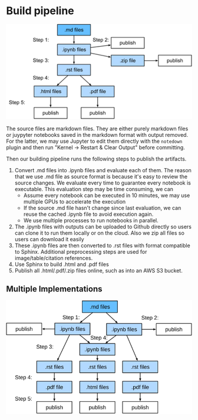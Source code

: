 # Build pipeline


![](../img/build.svg)

The source files are markdown files. They are either purely markdown files or
juypyter notebooks saved in the markdown format with output removed. For the
latter, we may use Jupyter to edit them directly with the `notedown` plugin and
then run "Kernel -> Restart & Clear Output" before committing.

Then our building pipeline runs the following steps to publish the artifacts.

1. Convert .md files into .ipynb files and evaluate each of them. The reason that
   we use .md file as source format is because it's easy to review the source
   changes. We evaluate every time to guarantee every notebook is
   executable. This evaluation step may be time consuming, we can
   - Assume every notebook can be executed in 10 minutes, we may use multiple
     GPUs to accelerate the execution
   - If the source .md file hasn't change since last evaluation, we can reuse
     the cached .ipynb file to avoid execution again.
   - We use multiple processes to run notebooks in parallel.
1. The .ipynb files with outputs can be uploaded to Github directly so users can
   clone it to run them locally or on the cloud. Also we zip all files so users
   can download it easily
1. These .ipynb files are then converted to .rst files with format compatible to
   Sphinx. Additional preprocessing steps are used for image/table/citation
   references.
1. Use Sphinx to build .html and .pdf files
1. Publish all .html/.pdf/.zip files online, such as into an AWS S3 bucket.

## Multiple Implementations

![](../img/multi-lang.svg)

